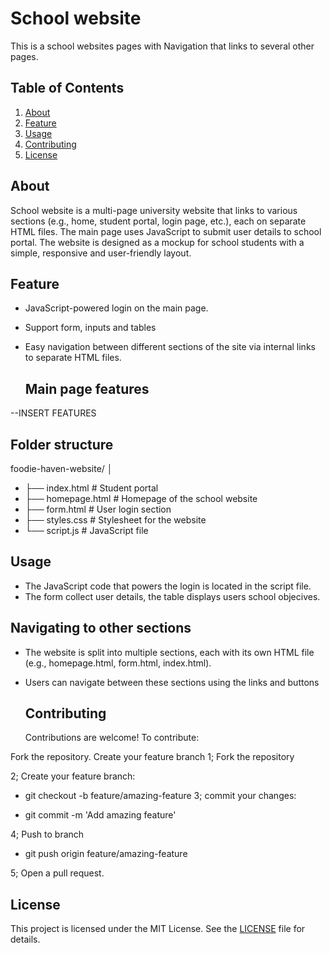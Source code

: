 # School website

This is a school websites pages with Navigation that links to several other pages.

## Table of Contents

1. [About](#about)
2. [Feature](#feature)
3. [Usage](#usage)
4. [Contributing](#contributing)
5. [License](#license)

## About

School website is a multi-page university website that links to various sections (e.g., home, student portal, login page, etc.), each on separate HTML files. The main page uses JavaScript to submit  user details to school portal.
The website is designed as a mockup for school students with a simple, responsive and user-friendly layout.

## Feature

- JavaScript-powered login on the main page.
- Support form, inputs and tables
- Easy navigation between different sections of the site via internal links to separate HTML files.

  ## Main page features

--INSERT FEATURES

  ## Folder structure

  foodie-haven-website/
│
- ├── index.html          # Student portal
- ├── homepage.html        # Homepage of the school website
- ├── form.html           # User login section
- ├── styles.css          # Stylesheet for the website
- └── script.js           # JavaScript file

## Usage

- The JavaScript code that powers the login  is located in the script file.
- The form collect user details, the table displays users school objecives.

## Navigating to other sections

- The website is split into multiple sections, each with its own HTML file (e.g., homepage.html, form.html, index.html).
- Users can navigate between these sections using the links and buttons
  
  ## Contributing

  Contributions are welcome! To contribute:

Fork the repository.
Create your feature branch
1; Fork the repository

2; Create your feature branch:

- git checkout -b feature/amazing-feature
3; commit your changes:

- git commit -m 'Add amazing feature'

4; Push to branch

- git push origin feature/amazing-feature

5; Open a pull request.

## License

  This project is licensed under the MIT License. See the [LICENSE](https://github.com/marveeygoodlife/FOODBLOG/blob/main/LICENSE) file for details.
